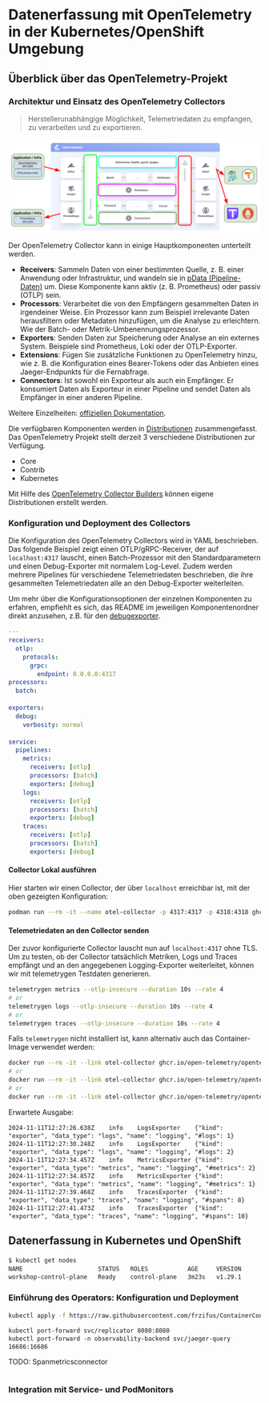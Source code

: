 # Datenerfassung mit OpenTelemetry in der Kubernetes/OpenShift Umgebung

## Überblick über das OpenTelemetry-Projekt

### Architektur und Einsatz des OpenTelemetry Collectors

> Herstellerunabhängige Möglichkeit, Telemetriedaten zu empfangen, zu verarbeiten und zu exportieren.

![OpenTelemetry Collector](images/opentelemetry-collector.png)

Der OpenTelemetry Collector kann in einige Hauptkomponenten unterteilt werden.

- **Receivers**: Sammeln Daten von einer bestimmten Quelle, z. B. einer Anwendung oder Infrastruktur, und wandeln sie in [pData (Pipeline-Daten)](https://pkg.go.dev/go.opentelemetry.io/collector/consumer/pdata#section-documentation) um. Diese Komponente kann aktiv (z. B. Prometheus) oder passiv (OTLP) sein.
- **Processors**: Verarbeitet die von den Empfängern gesammelten Daten in irgendeiner Weise. Ein Prozessor kann zum Beispiel irrelevante Daten herausfiltern oder Metadaten hinzufügen, um die Analyse zu erleichtern. Wie der Batch- oder Metrik-Umbenennungsprozessor.
- **Exporters**: Senden Daten zur Speicherung oder Analyse an ein externes System. Beispiele sind Prometheus, Loki oder der OTLP-Exporter.
- **Extensions**: Fügen Sie zusätzliche Funktionen zu OpenTelemetry hinzu, wie z. B. die Konfiguration eines Bearer-Tokens oder das Anbieten eines Jaeger-Endpunkts für die Fernabfrage.
- **Connectors**: Ist sowohl ein Exporteur als auch ein Empfänger. Er konsumiert Daten als Exporteur in einer Pipeline und sendet Daten als Empfänger in einer anderen Pipeline.

Weitere Einzelheiten: [offiziellen Dokumentation](https://opentelemetry.io/docs/collector/).

Die verfügbaren Komponenten werden in [Distributionen](https://opentelemetry.io/docs/concepts/distributions/) zusammengefasst. Das OpenTelemetry Projekt stellt derzeit 3 verschiedene Distributionen zur Verfügung.

- Core
- Contrib
- Kubernetes

Mit Hilfe des [OpenTelemetry Collector Builders](https://github.com/open-telemetry/opentelemetry-collector/tree/v0.103.0/cmd/builder) können eigene Distributionen erstellt werden.

### Konfiguration und Deployment des Collectors

Die Konfiguration des OpenTelemetry Collectors wird in YAML beschrieben. Das folgende Beispiel zeigt einen OTLP/gRPC-Receiver, der auf `localhost:4317` lauscht, einen Batch-Prozessor mit den Standardparametern und einen Debug-Exporter mit normalem Log-Level. Zudem werden mehrere Pipelines für verschiedene Telemetriedaten beschrieben, die ihre gesammelten Telemetriedaten alle an den Debug-Exporter weiterleiten.

Um mehr über die Konfigurationsoptionen der einzelnen Komponenten zu erfahren, empfiehlt es sich, das README im jeweiligen Komponentenordner direkt anzusehen, z.B. für den [debugexporter](https://github.com/open-telemetry/opentelemetry-collector/tree/v0.103.0/exporter/debugexporter).

```yaml
---
receivers:
  otlp:
    protocols:
      grpc:
        endpoint: 0.0.0.0:4317
processors:
  batch:

exporters:
  debug:
    verbosity: normal

service:
  pipelines:
    metrics:
      receivers: [otlp]
      processors: [batch]
      exporters: [debug]
    logs:
      receivers: [otlp]
      processors: [batch]
      exporters: [debug]
    traces:
      receivers: [otlp]
      processors: [batch]
      exporters: [debug]
```

#### Collector Lokal ausführen

Hier starten wir einen Collector, der über `localhost` erreichbar ist, mit der oben gezeigten Konfiguration:

```bash
podman run --rm -it --name otel-collector -p 4317:4317 -p 4318:4318 ghcr.io/open-telemetry/opentelemetry-collector-releases/opentelemetry-collector:0.103.0 --config https://raw.githubusercontent.com/frzifus/ContainerConf-Workshop-2024/main/collector-config.yaml
```

#### Telemetriedaten an den Collector senden

Der zuvor konfigurierte Collector lauscht nun auf `localhost:4317` ohne TLS. Um zu testen, ob der Collector tatsächlich Metriken, Logs und Traces empfängt und an den angegebenen Logging-Exporter weiterleitet, können wir mit telemetrygen Testdaten generieren.

```bash
telemetrygen metrics --otlp-insecure --duration 10s --rate 4
# or
telemetrygen logs --otlp-insecure --duration 10s --rate 4
# or
telemetrygen traces --otlp-insecure --duration 10s --rate 4
```

Falls `telemetrygen` nicht installiert ist, kann alternativ auch das Container-Image verwendet werden:

```bash
docker run --rm -it --link otel-collector ghcr.io/open-telemetry/opentelemetry-collector-contrib/telemetrygen:v0.103.0 metrics --otlp-endpoint=otel-collector:4317 --otlp-insecure --duration 10s --rate 4
# or
docker run --rm -it --link otel-collector ghcr.io/open-telemetry/opentelemetry-collector-contrib/telemetrygen:v0.103.0 logs --otlp-endpoint=otel-collector:4317 --otlp-insecure --duration 10s --rate 4
# or
docker run --rm -it --link otel-collector ghcr.io/open-telemetry/opentelemetry-collector-contrib/telemetrygen:v0.103.0 traces --otlp-endpoint=otel-collector:4317 --otlp-insecure --duration 10s --rate 4
```

Erwartete Ausgabe:

```
2024-11-11T12:27:26.638Z	info	LogsExporter	{"kind": "exporter", "data_type": "logs", "name": "logging", "#logs": 1}
2024-11-11T12:27:30.248Z	info	LogsExporter	{"kind": "exporter", "data_type": "logs", "name": "logging", "#logs": 2}
2024-11-11T12:27:34.457Z	info	MetricsExporter	{"kind": "exporter", "data_type": "metrics", "name": "logging", "#metrics": 2}
2024-11-11T12:27:34.857Z	info	MetricsExporter	{"kind": "exporter", "data_type": "metrics", "name": "logging", "#metrics": 1}
2024-11-11T12:27:39.468Z	info	TracesExporter	{"kind": "exporter", "data_type": "traces", "name": "logging", "#spans": 8}
2024-11-11T12:27:41.473Z	info	TracesExporter	{"kind": "exporter", "data_type": "traces", "name": "logging", "#spans": 10}
```

## Datenerfassung in Kubernetes und OpenShift

```bash
$ kubectl get nodes
NAME                     STATUS   ROLES           AGE     VERSION
workshop-control-plane   Ready    control-plane   3m23s   v1.29.1
```


### Einführung des Operators: Konfiguration und Deployment

```bash
kubectl apply -f https://raw.githubusercontent.com/frzifus/ContainerConf-Workshop-2024/main/app/install.yaml
```

```
kubectl port-forward svc/replicator 8080:8080
kubectl port-forward -n observability-backend svc/jaeger-query 16686:16686
```

TODO: Spanmetricsconnector
```bash

```

### Integration mit Service- und PodMonitors
